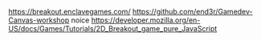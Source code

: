 https://breakout.enclavegames.com/
https://github.com/end3r/Gamedev-Canvas-workshop noice
https://developer.mozilla.org/en-US/docs/Games/Tutorials/2D_Breakout_game_pure_JavaScript
